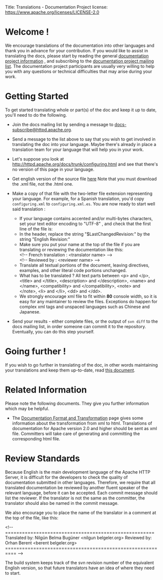 Title: Translations - Documentation Project
license: https://www.apache.org/licenses/LICENSE-2.0

# Welcome ! #

We encourage translations of the documentation into other languages and thank
you in advance for your contribution. If you would like to assist in translating
the docs, please start by reading the general [documentation project
information](./) , and subscribing to the [documentation project mailing
list](http://mail-archives.apache.org/mod_mbox/httpd-docs/). The documentation
project participants are usually very willing to help you with any questions or
technical difficulties that may arise during your work.

# Getting Started #

To get started translating whole or part(s) of the doc and keep it up to date,
you'll need to do the following.

- Join the docs mailing list by sending a message to
  [docs-subscribe@httpd.apache.org](mailto:docs-subscribe@httpd.apache.org).

- Send a message to the list above to say that you wish to get involved in
  translating the doc into your language. Maybe there's already in place a
  translation team for your language that will help you in your work.

- Let's suppose you look at http://httpd.apache.org/docs/trunk/configuring.html
  and see that there's no version of this page in your language.

- Get english version of the source file [here](https://svn.apache.org/repos/asf/httpd/httpd/trunk/docs/manual/configuring.xml)
  Note that you must download the .xml file, not the .html one.

- Make a copy of that file with the two-letter file extension representing your
  language. For example, for a Spanish translation, you'd copy `configuring.xml`
  to `configuring.xml.es`. You are now ready to start well said translation :

	- If your language contains accented and/or multi-bytes characters, set
	  your text editor encoding to "UTF-8" , and check that the first line
	  of the file is:<br />
	  <?xml version="1.0" encoding="UTF-8" ?>
	- In the header, replace the string "$LastChangedRevision:" by the
	  string "English Revision:"
	- Make sure you put your name at the top of the file if you are
	  translating or reviewing the documentation like this:<br />
	  &lt;!-- French translation : &lt;translator name&gt; --&gt;<br />
	  &lt;!-- Reviewed by : &lt;reviewer name&gt; --&gt;
	- Translate all textual portions of the document, leaving directives,
	  examples, and other literal code portions unchanged.
	- What has to be translated ? All text parts between &lt;p&gt; and
	  &lt;/p&gt;, &lt;title&gt; and &lt;/title&gt;, &lt;description&gt; and
	  &lt;/description&gt;, &lt;name&gt; and &lt;/name&gt;,
	  &lt;compatibility&gt; and &lt;/compatibility&gt;, &lt;note&gt; and
	  &lt;/note&gt;, &lt;li&gt; and &lt;/li&gt;, &lt;dd&gt; and &lt;/dd&gt;.
  - We strongly encourage xml file to fit within <b>80</b> console width, so
    it is easy for any maintainer to review the files. Exceptions do happen for
    complex xml tags and unspaced languages such as Chinese and Japanese.

- Send your results - either complete files, or the output of `svn diff` to the
  docs mailing list, in order someone can commit it to the repository.  Eventually,
  you can do this step yourself.

# Going further ! #

If you wish to go further in translating of the doc, in other words maintaining
your translations and keep them up-to-date, read [this
document](goingfurther.html).







# Related Information #

Please note the following documents. They give you further information which may
be helpful.

- The [Documentation Format and
  Transformation](http://httpd.apache.org/docs-project/docsformat.html) page
  gives some information about the transformation from xml to html.
  Translations of documentation for Apache version 2.0 and higher should be sent
  as xml file. Committers will take care of generating and committing the
  corresponding html file.

# Review Standards #

Because English is the main development language of the Apache HTTP Server, it
is difficult for the developers to check the quality of documentation submitted
in other languages. Therefore, we require that all translated documentation be
reviewed by another fluent speaker of the relevant language, before it can be
accepted. Each commit message should list the reviewer. If the translator is not
the same as the committer, the translator should also be named in the commit
message.

We also encourage you to place the name of the translator in a comment at the
top of the file, like this:

  &lt;!-- ===================================================== Translated by:
   Nilgün Belma Bugüner &lt;nilgun belgeler.org&gt; Reviewed by: Orhan Berent
  &lt;berent belgeler.org&gt;
  ========================================================== --&gt;
 
The build system keeps track of the svn revision number of the equivalent
English version, so that future translators have an idea of where they need to
start.


